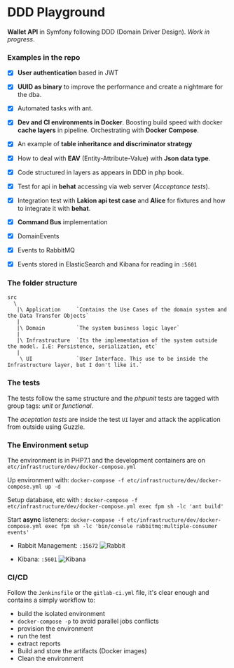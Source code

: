 DDD Playground
==============

**Wallet API** in Symfony following DDD (Domain Driver Design). *Work in progress*. 

### Examples in the repo

   - [x] **User authentication** based in JWT 
   - [x] **UUID as binary** to improve the performance and create a nightmare for the dba.
   - [x] Automated tasks with ant.
   - [x] **Dev and CI environments in Docker**. Boosting build speed with docker **cache layers** in pipeline. Orchestrating with **Docker Compose**.
   - [x] An example of **table inheritance and discriminator strategy** 
   - [x] How to deal with **EAV** (Entity-Attribute-Value) with **Json data type**.
   - [x] Code structured in layers as appears in DDD in php book.
   - [x] Test for api in **behat** accessing via web server (*Acceptance tests*). 
   - [x] Integration test with **Lakion api test case** and **Alice** for fixtures and how to integrate it with **behat**. 
   - [x] **Command Bus** implementation
   - [x] DomainEvents
   - [x] Events to RabbitMQ
   - [x] Events stored in ElasticSearch and Kibana for reading in `:5601`
   


### The folder structure 

    src
      \
       |\ Application     `Contains the Use Cases of the domain system and the Data Transfer Objects`
       |
       |\ Domain          `The system business logic layer`
       |
       |\ Infrastructure  `Its the implementation of the system outside the model. I.E: Persistence, serialization, etc`
       |
        \ UI              `User Interface. This use to be inside the Infrastructure layer, but I don't like it.`

### The tests

The tests follow the same structure and the *phpunit* tests are tagged with group tags: *unit* or *functional*.

The *aceptation tests* are inside the test `UI` layer and attack the application from outside using Guzzle.

### The Environment setup

The environment is in PHP7.1 and the development containers are on `etc/infrastructure/dev/docker-compose.yml`

Up environment with: `docker-compose -f etc/infrastructure/dev/docker-compose.yml up -d`

Setup database, etc with : `docker-compose -f etc/infrastructure/dev/docker-compose.yml exec fpm sh -lc 'ant build'`

Start **async** listeners: `docker-compose -f etc/infrastructure/dev/docker-compose.yml exec fpm sh -lc 'bin/console rabbitmq:multiple-consumer events'`

- Rabbit Management: `:15672`
![Rabbit](https://i.imgur.com/Wx881tI.png)

- Kibana: `:5601`
![Kibana](https://i.imgur.com/AKsVA0t.png)

### CI/CD

Follow the `Jenkinsfile` or the `gitlab-ci.yml` file, it's clear enough and contains a simply workflow to:

- build the isolated environment
- `docker-compose -p` to avoid parallel jobs conflicts
- provision the environment
- run the test
- extract reports
- Build and store the artifacts (Docker images)
- Clean the environment
